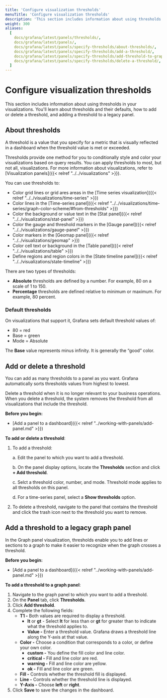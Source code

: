 ```yaml
---
title: 'Configure visualization thresholds'
menuTitle: 'Configure visualization thresholds'
description: 'This section includes information about using thresholds in your visualizations.'
weight: 300
aliases:
  [
    docs/grafana/latest/panels/thresholds/,
    docs/grafana/latest/panels/,
    docs/grafana/latest/panels/specify-thresholds/about-thresholds/,
    docs/grafana/latest/panels/specify-thresholds/add-a-threshold/,
    docs/grafana/latest/panels/specify-thresholds/add-threshold-to-graph/,
    docs/grafana/latest/panels/specify-thresholds/delete-a-threshold/,
  ]
---
```


# Configure visualization thresholds

This section includes information about using thresholds in your visualizations. You'll learn about thresholds and their defaults, how to add or delete a threshold, and adding a threshold to a legacy panel.

## About thresholds

A threshold is a value that you specify for a metric that is visually reflected in a dashboard when the threshold value is met or exceeded.

Thresholds provide one method for you to conditionally style and color your visualizations based on query results. You can apply thresholds to most, but not all, visualizations. For more information about visualizations, refer to [Visualization panels]({{< relref "../../visualizations" >}}).

You can use thresholds to:

- Color grid lines or grid ares areas in the [Time series visualization]({{< relref "../../visualizations/time-series" >}})
- Color lines in the [Time-series panel]({{< relref "../../visualizations/time-series/graph-color-scheme/#from-thresholds" >}})
- Color the background or value text in the [Stat panel]({{< relref "../../visualizations/stat-panel" >}})
- Color the gauge and threshold markers in the [Gauge panel]({{< relref "../../visualizations/gauge-panel" >}})
- Color markers in the [Geomap panel]({{< relref "../../visualizations/geomap" >}})
- Color cell text or background in the [Table panel]({{< relref "../../visualizations/table" >}})
- Define regions and region colors in the [State timeline panel]({{< relref "../../visualizations/state-timeline" >}})

There are two types of thresholds:

- **Absolute** thresholds are defined by a number. For example, 80 on a scale of 1 to 150.
- **Percentage** thresholds are defined relative to minimum or maximum. For example, 80 percent.

### Default thresholds

On visualizations that support it, Grafana sets default threshold values of:

- 80 = red
- Base = green
- Mode = Absolute

The **Base** value represents minus infinity. It is generally the “good” color.

## Add or delete a threshold

You can add as many thresholds to a panel as you want. Grafana automatically sorts thresholds values from highest to lowest.

Delete a threshold when it is no longer relevant to your business operations. When you delete a threshold, the system removes the threshold from all visualizations that include the threshold.

**Before you begin:**

- [Add a panel to a dashboard]({{< relref "../working-with-panels/add-panel.md" >}})

**To add or delete a threshold**:

1. To add a threshold:

   a. Edit the panel to which you want to add a threshold.

   b. On the panel display options, locate the **Thresholds** section and click **+ Add threshold**.

   c. Selct a threshold color, number, and mode.
   Threshold mode applies to all thresholds on this panel.

   d. For a time-series panel, select a **Show thresholds** option.

1. To delete a threshold, navigate to the panel that contains the threshold and click the trash icon next to the threshold you want to remove.

## Add a threshold to a legacy graph panel

In the Graph panel visualization, thresholds enable you to add lines or sections to a graph to make it easier to recognize when the graph crosses a threshold.

**Before you begin:**

- [Add a panel to a dashboard]({{< relref "../working-with-panels/add-panel.md" >}})

**To add a threshold to a graph panel**:

1. Navigate to the graph panel to which you want to add a threshold.
1. On the **Panel** tab, click **Thresholds**.
1. Click **Add threshold**.
1. Complete the following fields:
   - **T1 -** Both values are required to display a threshold.
     - **lt** or **gt** - Select **lt** for less than or **gt** for greater than to indicate what the threshold applies to.
     - **Value -** Enter a threshold value. Grafana draws a threshold line along the Y-axis at that value.
   - **Color -** Choose a condition that corresponds to a color, or define your own color.
     - **custom -** You define the fill color and line color.
     - **critical -** Fill and line color are red.
     - **warning -** Fill and line color are yellow.
     - **ok -** Fill and line color are green.
   - **Fill -** Controls whether the threshold fill is displayed.
   - **Line -** Controls whether the threshold line is displayed.
   - **Y-Axis -** Choose **left** or **right**.
1. Click **Save** to save the changes in the dashboard.
